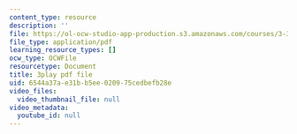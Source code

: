 ```yaml
---
content_type: resource
description: ''
file: https://ol-ocw-studio-app-production.s3.amazonaws.com/courses/3-320-atomistic-computer-modeling-of-materials-sma-5107-spring-2005/6544a37ae31bb5ee020975cedbefb28e_SbtqjZk80Qc.pdf
file_type: application/pdf
learning_resource_types: []
ocw_type: OCWFile
resourcetype: Document
title: 3play pdf file
uid: 6544a37a-e31b-b5ee-0209-75cedbefb28e
video_files:
  video_thumbnail_file: null
video_metadata:
  youtube_id: null
---
```

